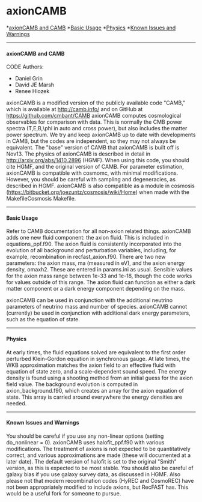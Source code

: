 # <a name="top"></a>axionCAMB
*[axionCAMB and CAMB](#intro)
*[Basic Usage](#basics)
*[Physics](#physics)
*[Known Issues and Warnings](#warnings)

----------------------------------------------------------------------
#### <a name="intro"></a>axionCAMB and CAMB

CODE Authors:

* Daniel Grin
* David JE Marsh
* Renee Hlozek

axionCAMB is a modified version of the publicly available code "CAMB," which is available at http://camb.info/ and on GitHub at https://github.com/cmbant/CAMB
axionCAMB computes cosmological observables for comparison with data. This is normally the CMB power spectra (T,E,B,\phi in auto and cross power), but also includes the matter power spectrum. 
We try and keep axionCAMB up to date with developments in CAMB, but the codes are independent, so they may not always be equivalent. The "base" version of CAMB that axionCAMB is built off is Nov13. 
The physics of axionCAMB is described in detail in http://arxiv.org/abs/1410.2896 (HGMF). When using this code, you should cite HGMF, and the original version of CAMB.
For parameter estimation, axionCAMB is compatible with cosmomc, with minimal modifications. However, you should be careful with sampling and degeneracies, as described in HGMF.
axionCAMB is also compatible as a module in cosmosis (https://bitbucket.org/joezuntz/cosmosis/wiki/Home) when made with the MakefileCosmosis Makefile.

----------------------------------------------------------------------
#### <a name="basics"></a>Basic Usage

Refer to CAMB documentation for all non-axion related things.
axionCAMB adds one new fluid component: the axion fluid. This is included in equations_ppf.f90.
The axion fluid is consistently incorporated into the evolution of all background and perturbation variables, including, for example, recombination in recfast_axion.f90.
There are two new parameters: the axion mass, ma (measured in eV), and the axion energy density, omaxh2. These are entered in params.ini as usual.
Sensible values for the axion mass range between 1e-33 and 1e-18, though the code works for values outside of this range.
The axion fluid can function as either a dark matter component or a dark energy component depending on the mass.

axionCAMB can be used in conjunction with the additional neutrino parameters of neutrino mass and number of species.
axionCAMB cannot (currently) be used in conjunction with additional dark energy parameters, such as the equation of state.

----------------------------------------------------------------------
#### <a name="physics"></a>Physics

At early times, the fluid equations solved are equivalent to the first order perturbed Klein-Gordon equation in synchronous gauge.
At late times, the WKB approximation matches the axion field to an effective fluid with equation of state zero, and a scale-dependent sound speed.
The energy density is found using a shooting method from an initial guess for the axion field value. 
The background evolution is computed in axion_background.f90, which creates an array for the axion equation of state. This array is carried around everywhere the energy densities are needed.

----------------------------------------------------------------------
#### <a name="warnings"></a>Known Issues and Warnings

You should be careful if you use any non-linear options (setting do_nonlinear \= 0). axionCAMB uses halofit_ppf.f90 with various modifications. The treatment of axions is not expected to be quantitatively correct, and various approximations are made (these will documented at a later date). The default version of halofit is set to the original "Smith" version, as this is expected to be most stable.
You should also be careful of galaxy bias if you use galaxy survey data, as discussed in HGMF.
Also please not that modern recombination codes (HyREC and CosmoREC) have not been appropriately modified  to include axions, but RecFAST has. This would be a useful fork for 
someone to pursue.
